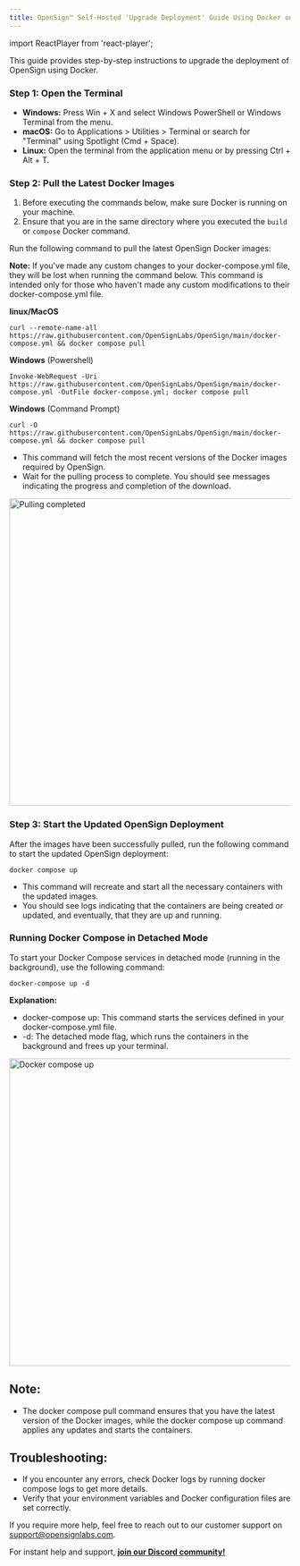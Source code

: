 ```yaml
---
title: OpenSign™ Self-Hosted 'Upgrade Deployment' Guide Using Docker on Linux, macOS, or Windows
---
```

import ReactPlayer from 'react-player';

This guide provides step-by-step instructions to upgrade the deployment of OpenSign using Docker.

### Step 1: Open the Terminal
  - **Windows:** Press Win + X and select Windows PowerShell or Windows Terminal from the menu.
  - **macOS:**  Go to Applications > Utilities > Terminal or search for "Terminal" using Spotlight (Cmd + Space).
  - **Linux:**  Open the terminal from the application menu or by pressing Ctrl + Alt + T.

### Step 2: Pull the Latest Docker Images
1) Before executing the commands below, make sure Docker is running on your machine.
2) Ensure that you are in the same directory where you executed the `build` or `compose` Docker command.

Run the following command to pull the latest OpenSign Docker images:

**Note:**  If you've made any custom changes to your docker-compose.yml file, they will be lost when running the command below. This command is intended only for those who haven't made any custom modifications to their docker-compose.yml file.

**linux/MacOS**
```
curl --remote-name-all https://raw.githubusercontent.com/OpenSignLabs/OpenSign/main/docker-compose.yml && docker compose pull
```
**Windows** (Powershell)
```
Invoke-WebRequest -Uri https://raw.githubusercontent.com/OpenSignLabs/OpenSign/main/docker-compose.yml -OutFile docker-compose.yml; docker compose pull
```
**Windows** (Command Prompt)
```
curl -O https://raw.githubusercontent.com/OpenSignLabs/OpenSign/main/docker-compose.yml && docker compose pull
```
  - This command will fetch the most recent versions of the Docker images required by OpenSign.
  - Wait for the pulling process to complete. You should see messages indicating the progress and completion of the download.

<img width="550" alt="Pulling completed" src="https://github.com/user-attachments/assets/1b708b04-e6e6-45a0-9625-94e420a68343" />

### Step 3: Start the Updated OpenSign Deployment
After the images have been successfully pulled, run the following command to start the updated OpenSign deployment:
```
docker compose up
```
  - This command will recreate and start all the necessary containers with the updated images.
  - You should see logs indicating that the containers are being created or updated, and eventually, that they are up and running.
   
### Running Docker Compose in Detached Mode

To start your Docker Compose services in detached mode (running in the background), use the following command:

```
docker-compose up -d
```
**Explanation:**
  - docker-compose up: This command starts the services defined in your docker-compose.yml file.
  - -d: The detached mode flag, which runs the containers in the background and frees up your terminal.
    
<img width="550" alt="Docker compose up" src="https://github.com/user-attachments/assets/c573baaf-f70d-468e-a531-75b85a275647" />

## Note:
   - The docker compose pull command ensures that you have the latest version of the Docker images, while the docker compose up command applies any updates and starts the containers.

## Troubleshooting:
   - If you encounter any errors, check Docker logs by running docker compose logs to get more details.
   - Verify that your environment variables and Docker configuration files are set correctly.
     
If you require more help, feel free to reach out to our customer support on support@opensignlabs.com.

For instant help and support, **[join our Discord community!](https://discord.com/invite/xe9TDuyAyj)**
